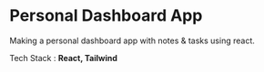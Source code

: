 # Personal Dashboard App

Making a personal dashboard app with notes & tasks using react.

Tech Stack : **React, Tailwind**
